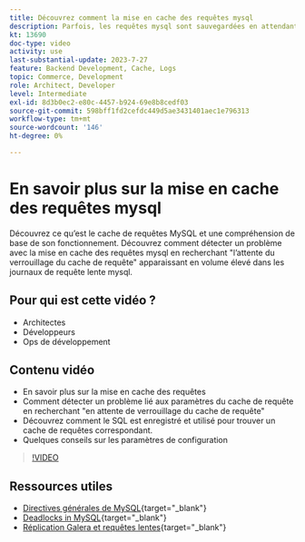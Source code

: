 ```yaml
---
title: Découvrez comment la mise en cache des requêtes mysql
description: Parfois, les requêtes mysql sont sauvegardées en attendant un verrou. Ce tutoriel explique ce qu’est la mise en cache des requêtes et quelques recommandations pour les paramètres si vous rencontrez des problèmes.
kt: 13690
doc-type: video
activity: use
last-substantial-update: 2023-7-27
feature: Backend Development, Cache, Logs
topic: Commerce, Development
role: Architect, Developer
level: Intermediate
exl-id: 8d3b0ec2-e80c-4457-b924-69e8b8cedf03
source-git-commit: 598bff1fd2cefdc449d5ae3431401aec1e796313
workflow-type: tm+mt
source-wordcount: '146'
ht-degree: 0%

---
```


# En savoir plus sur la mise en cache des requêtes mysql

Découvrez ce qu’est le cache de requêtes MySQL et une compréhension de base de son fonctionnement. Découvrez comment détecter un problème avec la mise en cache des requêtes mysql en recherchant &quot;l’attente du verrouillage du cache de requête&quot; apparaissant en volume élevé dans les journaux de requête lente mysql.

## Pour qui est cette vidéo ?

- Architectes
- Développeurs
- Ops de développement

## Contenu vidéo

- En savoir plus sur la mise en cache des requêtes
- Comment détecter un problème lié aux paramètres du cache de requête en recherchant &quot;en attente de verrouillage du cache de requête&quot;
- Découvrez comment le SQL est enregistré et utilisé pour trouver un cache de requêtes correspondant.
- Quelques conseils sur les paramètres de configuration

>[!VIDEO](https://video.tv.adobe.com/v/3422015?learn=on)

## Ressources utiles

- [Directives générales de MySQL](https://experienceleague.adobe.com/docs/commerce-operations/installation-guide/prerequisites/database-server/mysql.html?lang=en){target="_blank"}
- [Deadlocks in MySQL](https://experienceleague.adobe.com/docs/commerce-knowledge-base/kb/troubleshooting/database/deadlocks-in-mysql.html){target="_blank"}
- [Réplication Galera et requêtes lentes](https://experienceleague.adobe.com/docs/commerce-learn/tutorials/backend-development/galera-db-slow-replication.html){target="_blank"}
